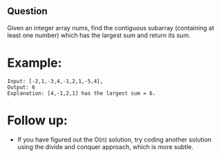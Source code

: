 ## Question
Given an integer array nums, find the contiguous subarray (containing at least one number) which has the largest sum and return its sum.

# Example:
```
Input: [-2,1,-3,4,-1,2,1,-5,4],
Output: 6
Explanation: [4,-1,2,1] has the largest sum = 6.
```

# Follow up:
- If you have figured out the O(n) solution, try coding another solution using the divide and conquer approach, which is more subtle.
